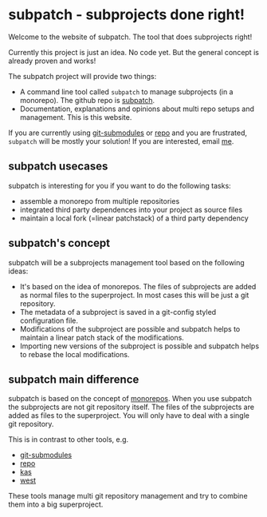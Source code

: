 # subpatch - subprojects done right!

Welcome to the website of subpatch. The tool that does subprojects right!

Currently this project is just an idea. No code yet. But the general concept is
already proven and works!

The subpatch project will provide two things:

* A command line tool called `subpatch` to manage subprojects (in a monorepo). The github
  repo is [subpatch](https://github.com/lengfeld/subpatch).
* Documentation, explanations and opinions about multi repo setups and
  management. This is this website.

If you are currently using
[git-submodules](https://git-scm.com/book/en/v2/Git-Tools-Submodules) or
[repo](https://gerrit.googlesource.com/git-repo/+/HEAD/README.md) and you are
frustrated, `subpatch`  will be mostly your solution! If you are interested,
email [me](mailto:stefan+subpatch@lengfeld.xyz).


## subpatch usecases

subpatch is interesting for you if you want to do the following tasks:

* assemble a monorepo from multiple repositories
* integrated third party dependences into your project as source files
* maintain a local fork (=linear patchstack) of a third party dependency


## subpatch's concept

subpatch will be a subprojects management tool based on the following ideas:

* It's based on the idea of monorepos. The files of subprojects are added as
  normal files to the superproject.  In most cases this will be just a git
  repository.
* The metadata of a subproject is saved in a git-config styled configuration file.
* Modifications of the subproject are possible and subpatch helps to maintain
  a linear patch stack of the modifications.
* Importing new versions of the subproject is possible and subpatch helps to
  rebase the local modifications.


## subpatch main difference

subpatch is based on the concept of
[monorepos](https://en.wikipedia.org/wiki/Monorepo).
When you use subpatch the subprojects are not git repository itself. The files
of the subprojects are added as files to the superproject. You will only have
to deal with a single git repository.

This is in contrast to other tools, e.g.

* [git-submodules](https://git-scm.com/book/en/v2/Git-Tools-Submodules)
* [repo](https://gerrit.googlesource.com/git-repo/+/HEAD/README.md)
* [kas](https://kas.readthedocs.io/en/latest/)
* [west](https://docs.zephyrproject.org/latest/develop/west/index.html)

These tools manage multi git repository management and try to combine them into
a big superproject.
